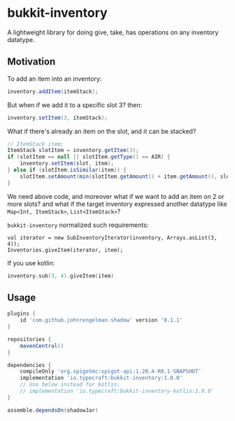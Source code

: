 # bukkit-inventory

A lightweight library for doing give, take, has operations on any inventory datatype.

## Motivation

To add an item into an inventory:

```java
inventory.addItem(itemStack);
```

But when if we add it to a specific slot 3? then:

```java
inventory.setItem(3, itemStack);
```

What if there's already an item on the slot, and it can be stacked?

```java
// ItemStack item;
ItemStack slotItem = inventory.getItem(3);
if (slotItem == null || slotItem.getType() == AIR) {
    inventory.setItem(slot, item);
} else if (slotItem.isSimilar(item)) {
    slotItem.setAmount(min(slotItem.getAmount() + item.getAmount(), slotItem.maxStackSize));
}
```

We need above code, and moreover what if we want to add an item on 2 or more slots? and what if the target inventory expressed another datatype like `Map<Int, ItemStack>`, `List<ItemStack>`?

`bukkit-inventory` normalized such requirements:

```text
val iterator = new SubInventoryIterator(inventory, Arrays.asList(3, 4));
Inventories.giveItem(iterator, item);
```

If you use kotlin:

```kotlin
inventory.sub(3, 4).giveItem(item)
```

## Usage

```groovy
plugins {
    id 'com.github.johnrengelman.shadow' version '8.1.1'
}

repositories {
    mavenCentral()
}

dependencies {
    compileOnly 'org.spigotmc:spigot-api:1.20.4-R0.1-SNAPSHOT'
    implementation 'io.typecraft:bukkit-inventory:1.0.0'
    // Use below instead for kotlin:
    // implementation 'io.typecraft:bukkit-inventory-kotlin:1.0.0'
}

assemble.dependsOn(shadowJar)
```
